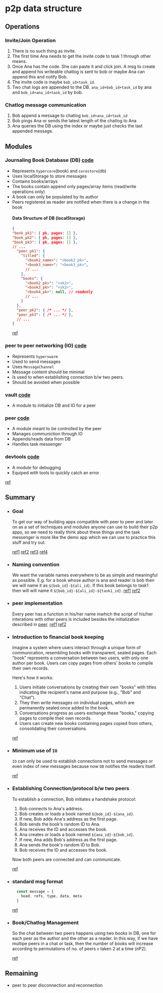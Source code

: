 # p2p data structure 

## Operations

### Invite/Join Operation
1. There is no such thing as invite.
2. The first time Ana needs to get the invite code to task 1 through other means.
3. Once Ana has the code. She can paste it and click join. A msg to create and append his writeable chatlog is sent to bob or maybe Ana can append this and notify Bob.
4. The invite code is maybe `bob_id+task_id`.
5. Two chat logs are appended to the DB. `ana_id+bob_id+task_id` by ana and `bob_id+ana_id+task_id` by bob.
### Chatlog message communication
1. Bob append a message to chatlog `bob_id+ana_id+task_id`
2. Bob pings Ana or sends the latest length of the chatlog to Ana
3. Ana queries the DB using the index or maybe just checks the last appended message.

## Modules

### Journaling Book Database (DB) [code](https://github.com/alyhxn/task-messenger/blob/master/src/node_modules/DB/DB.js)
- Represents `hypercore`(book) and `corestore`(db)
- Uses localStorage to store messages
- Contains books/arrays
- The books contain append only pages/array items (read/write operations only)
- A book can only be populated by its author
- Peers registered as reader are notified when there is a change in the book
  #### Data Structure of DB (localStorage)
  ```json
  {
  "book_pk1": { pk, pages: [] },
  "book_pk2": { pk, pages: [] },
  "book_pk3": { pk, pages: [] },
  // ...
    "peer_pk1": {
      "titled": {
        "<book2_name>": "<book2_pk>",
        "<book3_name>": "<book3_pk>",
        // ...
      },
      "books": {
        "<book2_pk>": "<sk2>",
        "<book3_pk>": "<sk2>",
        "<book4_pk>": null, // readonly
        // ...
      }
    },
    "peer_pk2": { /* ... */ },
    "peer_pk3": { /* ... */ },
    // ...
  } 
  ```
  [ref](https://discord.com/channels/859134561018839060/1235708415322361966/1239635191216214137)

### peer to peer networking (IO) [code](https://github.com/alyhxn/task-messenger/blob/master/src/node_modules/IO/IO.js)
- Represents `hyperswarm`
- Used to send messages
- Uses `MessageChannel`
- Message content should be minimal
- Is used to when establishing connection b/w two peers.
- Should be avoided when possible

### vault [code](https://github.com/alyhxn/task-messenger/blob/master/src/node_modules/vault/vault.js)
- A module to initialize DB and IO for a peer

### peer [code](https://github.com/alyhxn/task-messenger/blob/master/demo/p2p.js)
- A module meant to be controlled by the peer
- Manages communiction through IO
- Appends/reads data from DB
- Handles task messenger

### devtools [code](https://github.com/alyhxn/task-messenger/blob/master/demo/devtools.js)
- A module for debugging
- Equiped with tools to quickly catch an error

[ref](https://discord.com/channels/859134561018839060/1235708415322361966/1238882893011484762)

## Summary
- ### Goal
  To get our way of building apps compatible with peer to peer and later on as a set of techniques and modules anyone can use to build their p2p apps, so we need to really think about these things and the task messenger is more like the demo app which we can use to practice this stuff and try out. 
  
  [ref1](https://discord.com/channels/859134561018839060/1235708415322361966/1235708587234562099) [ref2](https://discord.com/channels/859134561018839060/1219764849349755053/1236703180528549919) [ref3](https://discord.com/channels/859134561018839060/1235708415322361966/1236454496188633239) [ref4](https://discord.com/channels/859134561018839060/1235708415322361966/1237797514405740675)
- ### Naming convention
  We want the variable names everywhere to be as simple and meaningful as possible. E.g. for a book whose author is ana and reader is bob then we will name it as `${bob_id}-${ali_id}`. If this book belongs to task1 then will will name it `${bob_id}-${ali_id}-${task1_id}`.
  [ref1](https://discord.com/channels/859134561018839060/1235708415322361966/1235718837765410919) [ref2](https://discord.com/channels/859134561018839060/1235708415322361966/1235711458487308409)
- ### peer implementation
  Every peer has a function in his/her name inwhich the script of his/her interations with other peers is included besides the initialization described in [peer](#peer). [ref1](https://discord.com/channels/859134561018839060/1235708415322361966/1236072153569296415) [ref2](https://discord.com/channels/859134561018839060/1235708415322361966/1236430075650379806)
- ### Introduction to financial book keeping 
  Imagine a system where users interact through a unique form of communication, resembling books with transparent, sealed pages. Each "book" represents a conversation between two users, with only one author per book. Users can copy pages from others' books to compile their own records.

  Here's how it works:

  1. Users initiate conversations by creating their own "books" with titles indicating the recipient's name and purpose (e.g., "Bob" and "Chat").
  2. They then write messages on individual pages, which are permanently sealed once added to the book.
  3. Conversations progress as users exchange these "books," copying pages to compile their own records.
  4. Users can create new books containing pages copied from others, consolidating their conversations.
  
  [ref](https://discord.com/channels/859134561018839060/1235708415322361966/1236431670182285383)

- ### Minimum use of `IO`
  `IO` can only be used to establish connections not to send messages or even index of new messages because now `DB` notifies the readers itself.
  
  [ref](https://discord.com/channels/859134561018839060/1235708415322361966/1237085298467536976)

- ### Establishing Connection/protocol b/w two peers
  To establish a connection, Bob initiates a handshake protocol:

  1. Bob connects to Ana's address.
  2. Bob creates or loads a book named `${bob_id}-${ana_id}`.
  3. If new, Bob adds Ana's address as the first page.
  4. Bob sends the book's random ID to Ana.
  5. Ana receives the ID and accesses the book.
  6. Ana creates or loads a book named `${ana_id}-${bob_id}`.
  7. If new, Ana adds Bob's address as the first page.
  8. Ana sends the book's random ID to Bob.
  9. Bob receives the ID and accesses the book.

  Now both peers are connected and can communicate.
  
  [ref](https://discord.com/channels/859134561018839060/1235708415322361966/1237205792789237860)

- ### standard msg format
  ```js
    const message = {
      head, refs, type, data, meta
    }
  ```
  
  [ref](https://discord.com/channels/859134561018839060/1235708415322361966/1239312712668811444)

- ### Book/Chatlog Management
  So the chat between two peers happens using two books in DB, one for each peer as the author and the other as a reader. In this way, if we have multipe peers in a chat or task, then the number of books will increase according to permutations of no. of peers `n` taken 2 at a time (nP2).

  [ref](https://discord.com/channels/859134561018839060/1235708415322361966/1235713825223737375)

## Remaining
- peer to peer disconnection and reconnection
